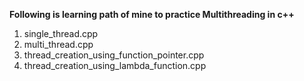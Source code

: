 **Following is learning path of mine to practice Multithreading in c++**
1. single_thread.cpp
2. multi_thread.cpp
3. thread_creation_using_function_pointer.cpp
4. thread_creation_using_lambda_function.cpp
